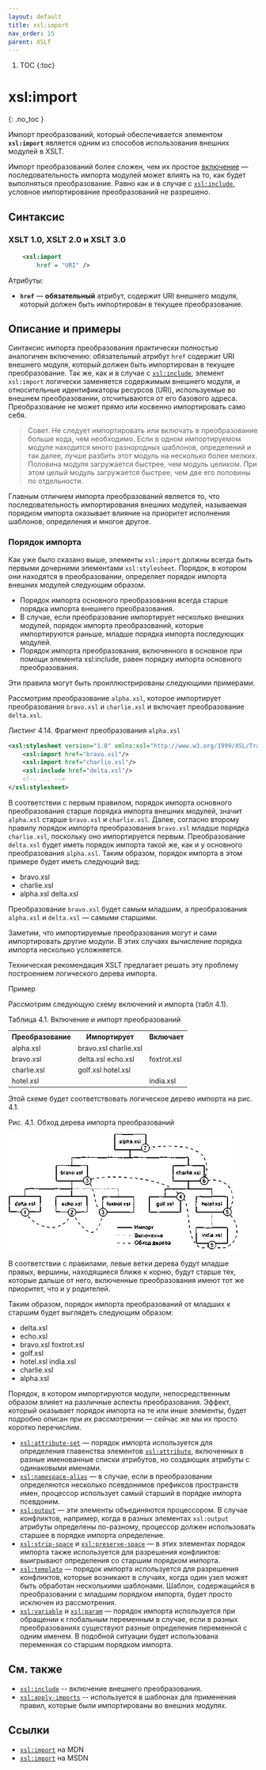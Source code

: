 ```yaml
---
layout: default
title: xsl:import
nav_order: 15
parent: XSLT
---
```


<!-- prettier-ignore-start -->
1. TOC
{:toc}

# xsl:import
{: .no_toc }
<!-- prettier-ignore-end -->

Импорт преобразований, который обеспечивается элементом **`xsl:import`** является одним из способов использования внешних модулей в XSLT.

Импорт преобразований более сложен, чем их простое [включение](/xslt/xsl-include/) — последовательность импорта модулей может влиять на то, как будет выполняться преобразование. Равно как и в случае с [`xsl:include`](/xslt/xsl-include/), условное импортирование преобразований не разрешено.

## Синтаксис

### XSLT 1.0, XSLT 2.0 и XSLT 3.0

```xml
    <xsl:import
        href = "URI" />
```

Атрибуты:

- **`href`** — **обязательный** атрибут, содержит URI внешнего модуля, который должен быть импортирован в текущее преобразование.

## Описание и примеры

Синтаксис импорта преобразования практически полностью аналогичен включению: обязательный атрибут `href` содержит URI внешнего модуля, который должен быть импортирован в текущее преобразование. Так же, как и в случае с [`xsl:include`](/xslt/xsl-include/), элемент `xsl:import` логически заменяется содержимым внешнего модуля, и относительные идентификаторы ресурсов (URI), используемые во внешнем преобразовании, отсчитываются от его базового адреса. Преобразование не может прямо или косвенно импортировать само себя.

> Совет.
> Не следует импортировать или включать в преобразование больше кода, чем необходимо. Если в одном импортируемом модуле находится много разнородных шаблонов, определений и так далее, лучше разбить этот модуль на несколько более мелких. Половина модуля загружается быстрее, чем модуль целиком. При этом целый модуль загружается быстрее, чем две его половины по отдельности.

Главным отличием импорта преобразований является то, что последовательность импортирования внешних модулей, называемая порядком импорта оказывает влияние на приоритет исполнения шаблонов, определения и многое другое.

### Порядок импорта

Как уже было сказано выше, элементы `xsl:import` должны всегда быть первыми дочерними элементами `xsl:stylesheet`. Порядок, в котором они находятся в преобразовании, определяет порядок импорта внешних модулей следующим образом.

- Порядок импорта основного преобразования всегда старше порядка импорта внешнего преобразования.
- В случае, если преобразование импортирует несколько внешних модулей, порядок импорта преобразований, которые импортируются раньше, младше порядка импорта последующих модулей.
- Порядок импорта преобразования, включенного в основное при помощи элемента xsl:include, равен порядку импорта основного преобразования.

Эти правила могут быть проиллюстрированы следующими примерами.

Рассмотрим преобразование `alpha.xsl`, которое импортирует преобразования `bravo.xsl` и `charlie.xsl` и включает преобразование `delta.xsl`.

Листинг 4.14. Фрагмент преобразования `alpha.xsl`

```xml
<xsl:stylesheet version="1.0" xmlns:xsl="http://www.w3.org/1999/XSL/Transform">
    <xsl:import href="bravo.xsl"/>
    <xsl:import href="charlie.xsl"/>
    <xsl:include href="delta.xsl"/>
    <!-- ... -->
</xsl:stylesheet>
```

В соответствии с первым правилом, порядок импорта основного преобразования старше порядка импорта внешних модулей, значит `alpha.xsl` старше `bravo.xsl` и `charlie.xsl`. Далее, согласно второму правилу порядок импорта преобразования `bravo.xsl` младше порядка `charlie.xsl`, поскольку оно импортируется первым. Преобразование `delta.xsl` будет иметь порядок импорта такой же, как и у основного преобразования `alpha.xsl`. Таким образом, порядок импорта в этом примере будет иметь следующий вид:

- bravo.xsl
- charlie.xsl
- alpha.xsl delta.xsl

Преобразование `bravo.xsl` будет самым младшим, а преобразования `alpha.xsl` и `delta.xsl` — самыми старшими.

Заметим, что импортируемые преобразования могут и сами импортировать другие модули. В этих случаях вычисление порядка импорта несколько усложняется.

Техническая рекомендация XSLT предлагает решать эту проблему построением логического дерева импорта.

Пример

Рассмотрим следующую схему включений и импорта (табл 4.1).

Таблица 4.1. Включение и импорт преобразований

<table class="table">
<tr><th>Преобразование</th><th>Импортирует</th><th>Включает</th></tr>
<tr><td>alpha.xsl</td><td>bravo.xsl charlie.xsl</td><td></td></tr>
<tr><td>bravo.xsl</td><td>delta.xsl echo.xsl</td><td>foxtrot.xsl</td></tr>
<tr><td>charlie.xsl</td><td>golf.xsl hotel.xsl</td><td></td></tr>
<tr><td>hotel.xsl</td><td></td><td>india.xsl</td></tr>
</table>

Этой схеме будет соответствовать логическое дерево импорта на рис. 4.1.

Рис. 4.1. Обход дерева импорта преобразований

![Обход дерева импорта преобразований](/xslt/xsl-import.png)

В соответствии с правилами, левые ветки дерева будут младше правых, вершины, находящиеся ближе к корню, будут старше тех, которые дальше от него, включенные преобразования имеют тот же приоритет, что и у родителей.

Таким образом, порядок импорта преобразований от младших к старшим будет выглядеть следующим образом:

- delta.xsl
- echo.xsl
- bravo.xsl foxtrot.xsl
- golf.xsl
- hotel.xsl india.xsl
- charlie.xsl
- alpha.xsl

Порядок, в котором импортируются модули, непосредственным образом влияет на различные аспекты преобразования. Эффект, который оказывает порядок импорта на те или иные элементы, будет подробно описан при их рассмотрении — сейчас же мы их просто коротко перечислим.

- [`xsl:attribute-set`](/xslt/xsl-attribute-set/) — порядок импорта используется для определения главенства элементов [`xsl:attribute`](/xslt/xsl-attribute/), включенных в разные именованные списки атрибутов, но создающих атрибуты с одинаковыми именами.
- [`xsl:namespace-alias`](/xslt/xsl-namespace-alias/) — в случае, если в преобразовании определяются несколько псевдонимов префиксов пространств имен, процессор использует самый старший в порядке импорта псевдоним.
- [`xsl:output`](/xslt/xsl-output/) — эти элементы объединяются процессором. В случае конфликтов, например, когда в разных элементах `xsl:output` атрибуты определены по-разному, процессор должен использовать старшее в порядке импорта определение.
- [`xsl:strip-space`](/xslt/xsl-strip-space/) и [`xsl:preserve-space`](/xslt/xsl-preserve-space/) — в этих элементах порядок импорта также используется для разрешения конфликтов: выигрывают определения со старшим порядком импорта.
- [`xsl:template`](/xslt/xsl-template/) — порядок импорта используется для разрешения конфликтов, которые возникают в случаях, когда один узел может быть обработан несколькими шаблонами. Шаблон, содержащийся в преобразовании с младшим порядком импорта, будет просто исключен из рассмотрения.
- [`xsl:variable`](/xslt/xsl-variable/) и [`xsl:param`](/xslt/xsl-param/) — порядок импорта используется при обращении к глобальным переменным в случае, если в разных преобразованиях существуют разные определения переменной с одним именем. В подобной ситуации будет использована переменная со старшим порядком импорта.

## См. также

- [`xsl:include`](/xslt/xsl-include/) -- включение внешнего преобразования.
- [`xsl:apply-imports`](https://xsltdev.ru/xslt/xsl-apply-imports/) -- используется в шаблонах для применения правил, которые были импортированы во внешних модулях.

## Ссылки

- [`xsl:import`](https://developer.mozilla.org/en/XSLT/import) на MDN
- [`xsl:import`](https://msdn.microsoft.com/en-us/library/ms256126.aspx) на MSDN
